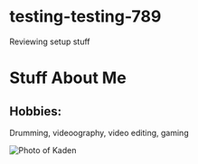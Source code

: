 # testing-testing-789
Reviewing setup stuff

# Stuff About Me

## Hobbies:

Drumming, videoography, video editing, gaming

<img src="images/Kaden.PNG" alt="Photo of Kaden">

